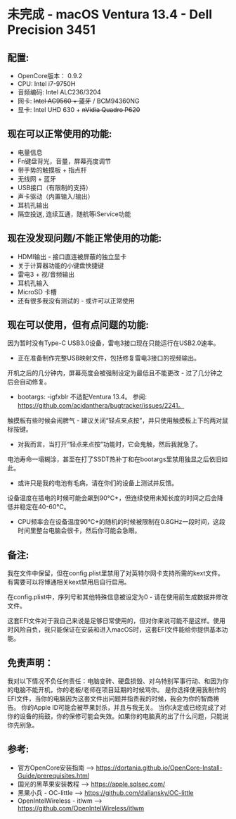 # __未完成__ - macOS Ventura 13.4 - Dell Precision 3451

## 配置:

- OpenCore版本： 0.9.2
- CPU: Intel i7-9750H
- 音频编码: Intel ALC236/3204
- 网卡: ~~Intel AC9560 + 蓝牙~~ / BCM94360NG
- 显卡: Intel UHD 630 + ~~nVidia Quadro P620~~

## 现在可以正常使用的功能:

- 电量信息
- Fn键盘背光，音量，屏幕亮度调节
- 带手势的触摸板 + 指点杆
- 无线网 + 蓝牙
- USB接口（有限制的支持）
- 声卡驱动（内置输入/输出）
- 耳机孔输出
- 隔空投送, 连续互通，随航等iService功能

## 现在没发现问题/不能正常使用的功能:

- HDMI输出 - 接口直连被屏蔽的独立显卡
- 关于计算器功能的小键盘快捷键
- 雷电3 + 视/音频输出
- 耳机孔输入
- MicroSD 卡槽
- 还有很多我没有测试的 - 或许可以正常使用

## 现在可以使用，但有点问题的功能: 

因为暂时没有Type-C USB3.0设备，雷电3接口现在只能运行在USB2.0速率。
- 正在准备制作完整USB映射文件，包括修复雷电3接口的视频输出。

开机之后的几分钟内，屏幕亮度会被强制设定为最低且不能更改 - 过了几分钟之后会自动修复。
- bootargs: -igfxblr 不适配Ventura 13.4。 参阅: https://github.com/acidanthera/bugtracker/issues/2241。

触摸板有些时候会闹脾气 - 建议关闭“轻点来点按”，并只使用触摸板上下的两对鼠标按键。
- 对我而言，当打开“轻点来点按”功能时，它会鬼触，然后我就急了。

电池寿命一塌糊涂，甚至在打了SSDT热补丁和在bootargs里禁用独显之后依旧如此。
- 或许只是我的电池有毛病，请在你们的设备上测试并反馈。

设备温度在插电的时候可能会飙到90°C+，但连续使用未知长度的时间之后会降低并稳定在40-60°C。
- CPU频率会在设备温度90°C+的随机的时候被限制在0.8GHz一段时间，这段时间里整台电脑会很卡，然后你可能会急眼。

## 备注:

我在文件中保留，但在config.plist里禁用了对英特尔网卡支持所需的kext文件。有需要可以将博通相关kext禁用后自行启用。

在config.plist中，序列号和其他特殊信息被设定为0 - 请在使用前生成数据并修改文件。

这套EFI文件对于我自己来说是足够日常使用的，但对你来说可能不是这样。使用时风险自负，我只能保证在安装和进入macOS时，这套EFI文件能给你提供基本功能。

## 免责声明：

我对以下情况不负任何责任：电脑变砖、硬盘损毁、对乌特别军事行动、和因为你的电脑不能开机，你的老板/老师在项目延期的时候骂你。
是你选择使用我制作的EFI文件，当你的电脑因为这套文件出问题并指责我的时候，我会为你的智商祷告。
你的Apple ID可能会被苹果封杀，并且与我无关。
当你决定或已经完成了对你的设备的捣鼓，你的保修可能会失效。如果你的电脑真的出了什么问题，只能说你先别急。

## 参考:

- 官方OpenCore安装指南 --> https://dortania.github.io/OpenCore-Install-Guide/prerequisites.html
- 国光的黑苹果安装教程 --> https://apple.sqlsec.com/
- 黑果小兵 - OC-little --> https://github.com/daliansky/OC-little
- OpenIntelWireless - itlwm --> https://github.com/OpenIntelWireless/itlwm